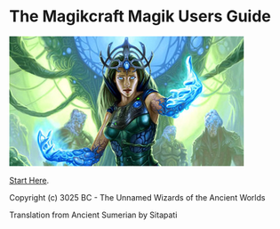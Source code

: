 # The Magikcraft Magik Users Guide

![Magik User](img/magikuser.jpg)

[Start Here](./01-START-HERE).

Copyright (c) 3025 BC - The Unnamed Wizards of the Ancient Worlds

Translation from Ancient Sumerian by Sitapati


